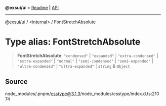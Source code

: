 **@exsui/ui** • [Readme](../../README.md) \| [API](../../globals.md)

***

[@exsui/ui](../../README.md) / [\<internal\>](../README.md) / FontStretchAbsolute

# Type alias: FontStretchAbsolute

> **FontStretchAbsolute**: `"condensed"` \| `"expanded"` \| `"extra-condensed"` \| `"extra-expanded"` \| `"normal"` \| `"semi-condensed"` \| `"semi-expanded"` \| `"ultra-condensed"` \| `"ultra-expanded"` \| `string` & `Object`

## Source

node\_modules/.pnpm/csstype@3.1.3/node\_modules/csstype/index.d.ts:21074
